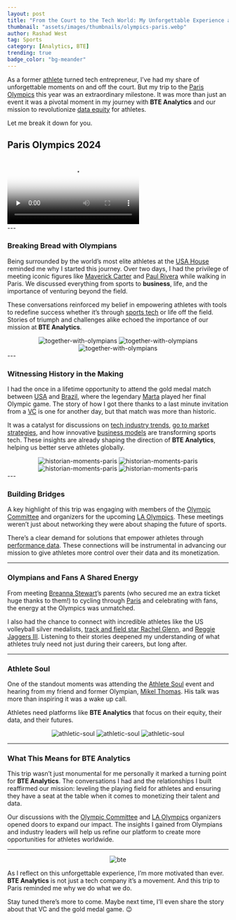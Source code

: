 ```yaml
---
layout: post
title: "From the Court to the Tech World: My Unforgettable Experience at the Paris Olympics and What It Means for BTE Analytics"
thumbnail: "assets/images/thumbnails/olympics-paris.webp"
author: Rashad West
tag: Sports
category: [Analytics, BTE]
trending: true
badge_color: "bg-meander"
---
```


As a former [athlete](https://en.wikipedia.org/wiki/Athlete) turned tech entrepreneur, I’ve had my share of unforgettable moments on and off the court. But my trip to the [Paris Olympics](https://olympics.com/en/) this year was an extraordinary milestone. It was more than just an event it was a pivotal moment in my journey with **BTE Analytics** and our mission to revolutionize [data equity](https://data.org/resources/what-is-data-equity-and-why-does-it-matter/#:~:text=the%20Ford%20Foundation.-,Data%20Equity%20is%20a%20set%20of%20principles%20and%20practices%20to,justice%2C%20equity%2C%20and%20inclusivity.) for athletes.

Let me break it down for you.

<div class="wrapper gray-wrapper">
  <div class="container inner">
    <div class="row">
      <div class="col-lg-10 offset-lg-1">
        <h2 class="section-title mb-40 text-center">Paris Olympics 2024</h2>
        <video poster="{{relative_url}}/assets/media/poster/paris-poster.png" class="player" playsinline controls preload="none">
          <source src="{{relative_url}}/assets/media/paris-poster.webm" type="video/webm">
        </video>
      </div>
      <!-- /column -->
    </div>
    <!-- /.row -->
  </div>
  <!-- /.container -->
</div>
---

### Breaking Bread with Olympians

Being surrounded by the world’s most elite athletes at the [USA House](https://teamusa.org/USA-House) reminded me why I started this journey. Over two days, I had the privilege of meeting iconic figures like [Maverick Carter](https://en.wikipedia.org/wiki/Maverick_Carter) and [Paul Rivera](https://www.linkedin.com/in/paulrivera/) while walking in Paris. We discussed everything from sports to **business**, life, and the importance of venturing beyond the field.

These conversations reinforced my belief in empowering athletes with tools to redefine success whether it’s through [sports tech](https://sporttech.io/) or life off the field. Stories of triumph and challenges alike echoed the importance of our mission at **BTE Analytics**.

<div class="image-gallery" style="text-align: center">
  <img class="img-3" src="{{site.baseurl}}/assets/images/blog-img/together-with-olympians-2.webp" alt="together-with-olympians" >
  <img class="img-3" src="{{site.baseurl}}/assets/images/blog-img/together-with-olympians-1.webp" alt="together-with-olympians" >
  <img class="img-3" src="{{site.baseurl}}/assets/images/blog-img/together-with-olympians-3.webp" alt="together-with-olympians" >
</div>
---

### Witnessing History in the Making

I had the once in a lifetime opportunity to attend the gold medal match between [USA](https://www.usoc.org/) and [Brazil](https://www.cbf.com.br/), where the legendary [Marta](https://artsandculture.google.com/story/meet-marta-the-record-breaking-brazilian-football-player/UAWxrX7MR4XIfg?hl=en) played her final Olympic game. The story of how I got there thanks to a last minute invitation from a [VC](https://www.investopedia.com/terms/v/venturecapital.asp) is one for another day, but that match was more than historic.

It was a catalyst for discussions on [tech industry trends](https://www.gartner.com/en/information-technology), [go to market strategies](https://www.coursera.org/articles/go-to-market-strategy), and how innovative [business models](https://www.investopedia.com/terms/b/businessmodel.asp) are transforming sports tech. These insights are already shaping the direction of **BTE Analytics**, helping us better serve athletes globally.

<div class="image-gallery" style="text-align: center">
  <img class="img-4" src="{{site.baseurl}}/assets/images/blog-img/historian-moments-paris-1.webp" alt="historian-moments-paris" >
  <img class="img-4" src="{{site.baseurl}}/assets/images/blog-img/historian-moments-paris-2.webp" alt="historian-moments-paris" >
  <img class="img-4" src="{{site.baseurl}}/assets/images/blog-img/historian-moments-paris-3.webp" alt="historian-moments-paris" >
  <img class="img-4" src="{{site.baseurl}}/assets/images/blog-img/historian-moments-paris-4.webp" alt="historian-moments-paris" >
</div>
---

### Building Bridges

A key highlight of this trip was engaging with members of the [Olympic Committee](https://olympics.com/ioc) and organizers for the upcoming [LA Olympics](https://la28.org/). These meetings weren’t just about networking they were about shaping the future of sports.

There’s a clear demand for solutions that empower athletes through [performance data](https://en.wikipedia.org/wiki/Sports_analytics). These connections will be instrumental in advancing our mission to give athletes more control over their data and its monetization.

---

### Olympians and Fans A Shared Energy

From meeting [Breanna Stewart](https://www.wnba.com/player/breanna-stewart)’s parents (who secured me an extra ticket huge thanks to them!) to cycling through [Paris](https://en.parisinfo.com/) and celebrating with fans, the energy at the Olympics was unmatched.

I also had the chance to connect with incredible athletes like the US volleyball silver medalists, [track and field star Rachel Glenn](https://www.tfrrs.org/athletes/7556741/), and [Reggie Jaggers III](https://www.teamusa.org/). Listening to their stories deepened my understanding of what athletes truly need not just during their careers, but long after.

---

### Athlete Soul

One of the standout moments was attending the [Athlete Soul](https://www.theathleticsoul.org/) event and hearing from my friend and former Olympian, [Mikel Thomas](https://en.wikipedia.org/wiki/Mikel_Thomas). His talk was more than inspiring it was a wake up call.

Athletes need platforms like **BTE Analytics** that focus on their equity, their data, and their futures.

<div class="image-gallery" style="text-align: center">
  <img class="img-4" src="{{site.baseurl}}/assets/images/blog-img/athletic-soul-1.webp" alt="athletic-soul" >
  <img class="img-4" src="{{site.baseurl}}/assets/images/blog-img/athletic-soul-2.webp" alt="athletic-soul" >
  <img class="img-4" src="{{site.baseurl}}/assets/images/blog-img/athletic-soul-3.webp" alt="athletic-soul" >
</div>

---

### What This Means for BTE Analytics

This trip wasn’t just monumental for me personally it marked a turning point for **BTE Analytics**. The conversations I had and the relationships I built reaffirmed our mission: leveling the playing field for athletes and ensuring they have a seat at the table when it comes to monetizing their talent and data.

Our discussions with the [Olympic Committee](https://olympics.com/ioc) and [LA Olympics](https://la28.org/) organizers opened doors to expand our impact. The insights I gained from Olympians and industry leaders will help us refine our platform to create more opportunities for athletes worldwide.

---

<div class="image-gallery" style="text-align: center">
      <img class="" src="{{site.baseurl}}/assets/images/blog-img/bte.webp" alt="bte" >
</div>

As I reflect on this unforgettable experience, I’m more motivated than ever. **BTE Analytics** is not just a tech company it’s a movement. And this trip to Paris reminded me why we do what we do.

Stay tuned there’s more to come. Maybe next time, I’ll even share the story about that VC and the gold medal game. 😉
